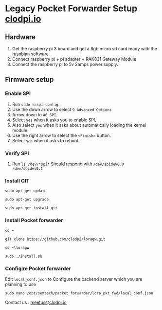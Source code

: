
# Legacy Pocket Forwarder Setup   [clodpi.io](http://clodpi.io)

## Hardware
1) Get the raspberry pi 3 board and get a 8gb micro sd card ready with the raspbian software
2) Connect raspberry pi + pi adapter + RAK831 Gateway Module
3) Connect the raspberry pi to 5v 2amps power supply.

## Firmware setup

### Enable SPI
1) Run `sudo raspi-config`.
2) Use the down arrow to select `9 Advanced Options`
3) Arrow down to `A6 SPI`.
4) Select `yes` when it asks you to enable SPI,
5) Also select `yes` when it asks about automatically loading the kernel module.
6) Use the right arrow to select the `<Finish>` button. 
7) Select `yes` when it asks to reboot.

### Verify SPI
1) Run `ls /dev/*spi*` Should respond with `/dev/spidev0.0  /dev/spidev0.1`

### Install GIT
 `sudo apt-get update`
 
 `sudo apt-get upgrade`
 
 `sudo apt-get install git`

### Install Pocket forwarder

 `cd ~`
 
 `git clone https://github.com/clodpi/loragw.git`
 
 `cd ~\loragw`
 
 `sudo ./install.sh`

### Configire Pocket forwarder
 Edit `local_conf.json` to Configure the backend server which you are planning to use
 
 `sudo nano /opt/semtech/packet_forwarder/lora_pkt_fwd/local_conf.json`


 Contact us : meetus@clodpi.io

